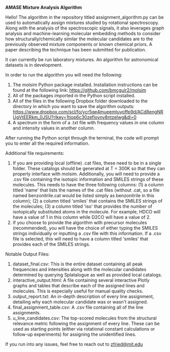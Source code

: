 **AMASE Mixture Analysis Algorithm**

Hello! The algorithm in the repository titled assignment_algorithm.py can be used to automatically assign mixtures studied by rotational spectroscopy. Along with the analysis of the spectroscopic signals, it also leverages graph analysis and machine-learning molecular embedding methods to consider how structurally/chemically similar the molecular candidates are to the previously observed mixture components or known chemical priors. A paper describing the technique has been submitted for publication.

It can currently be run laboratory mixtures. An algorithm for astronomical datasets is in development. 

In order to run the algorithm you will need the following:

1.  The molsim Python package installed. Installation instructions can be found at the following link: https://github.com/bmcguir2/molsim
2.  All of the packages imported in the Python script installed.
3.  All of the files in the following Dropbox folder downloaded to the directory in which you want to save the algorithm outputs: https://www.dropbox.com/scl/fo/ycr5qe4mueemtuyoffp9d/ACd8engNRUgVtEERkm_0JSU?rlkey=1tiop6c30zefloyny8ntzelwg&dl=0
4.  A spectrum in the form of a .txt file with frequency values in one column and intensity values in another column.
   
After running the Python script through the terminal, the code will prompt you to enter all the required information. 

Additional file requirements:
1. If you are providing local (offline) .cat files, these need to be in a single folder. These catalogs should be generated at T = 300K so that they can properly interface with molsim. Additionally, you will need to provide a .csv file containing the isotopic information and SMILES strings of these molecules. This needs to have the three following columns: (1) a column titled 'name' that lists the names of the .cat files (without .cat, so a file named benzonitrile.cat would be listed simply as benzonitrile in this column); (2) a column titled 'smiles' that contains the SMILES strings of the molecules; (3) a column titled 'iso' that provides the number of isotopically substituted atoms in the molecule. For example, HDCO will have a value of 1 in this column while D2CO will have a value of 2.
2. If you choose to provide the algorithm with precursor molecules (recommended), you will have the choice of either typing the SMILES strings individually or inputting a .csv file with this information. If a .csv file is selected, this will need to have a column titled 'smiles' that provides each of the SMILES strings. 

Notable Output Files:
1. dataset_final.csv: This is the entire dataset containing all peak frequencies and intensities along with the molecular candidates determined by querying Splatalogue as well as provided local catalogs.
2. interactive_output.html: A file containing several interactive Plotly graphs and tables that describe each of the assigned lines and molecules. This is especially useful for manual quality checks. 
3. output_report.txt: An in-depth description of every line assignment, detailing why each molecular candidate was or wasn't assigned.
4. final_assignment_table.csv: A .csv file containing all of the line assignments.
5. u_line_candidates.csv: The top-scored molecules from the structural relevance metric following the assignment of every line. These can be used as starting points (either via rotational constant calculations or follow-up experiments) for assigning the unidentified lines.


If you run into any issues, feel free to reach out to zfried@mit.edu

